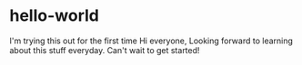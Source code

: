 # hello-world
I'm trying this out for the first time
Hi everyone,
Looking forward to learning about this stuff everyday. Can't wait to get started!
